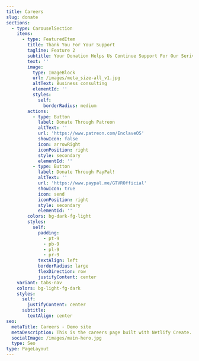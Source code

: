 ```yaml
---
title: Careers
slug: donate
sections:
  - type: CarouselSection
    items:
      - type: FeaturedItem
        title: Thank You For Your Support
        tagline: Feature 2
        subtitle: Your Donation Helps Us Continue Support For Our Serivce
        text: ''
        image:
          type: ImageBlock
          url: /images/meta_size-all_v1.jpg
          altText: Business consulting
          elementId: ''
          styles:
            self:
              borderRadius: medium
        actions:
          - type: Button
            label: Donate Through Patreon
            altText: ''
            url: 'https://www.patreon.com/EnclaveOS'
            showIcon: false
            icon: arrowRight
            iconPosition: right
            style: secondary
            elementId: ''
          - type: Button
            label: Donate Through PayPal!
            altText: ''
            url: 'https://www.paypal.me/GTVROfficial'
            showIcon: true
            icon: send
            iconPosition: right
            style: secondary
            elementId: ''
        colors: bg-dark-fg-light
        styles:
          self:
            padding:
              - pt-9
              - pb-9
              - pl-9
              - pr-9
            textAlign: left
            borderRadius: large
            flexDirection: row
            justifyContent: center
    variant: tabs-nav
    colors: bg-light-fg-dark
    styles:
      self:
        justifyContent: center
      subtitle:
        textAlign: center
seo:
  metaTitle: Careers - Demo site
  metaDescription: This is the careers page built with Netlify Create.
  socialImage: /images/main-hero.jpg
  type: Seo
type: PageLayout
---
```

